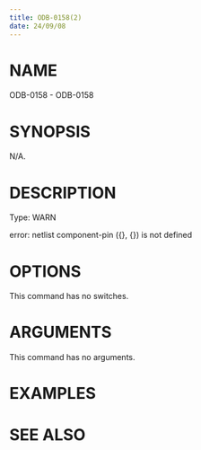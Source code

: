 ```yaml
---
title: ODB-0158(2)
date: 24/09/08
---
```


# NAME

ODB-0158 - ODB-0158

# SYNOPSIS

N/A.

# DESCRIPTION

Type: WARN

error: netlist component-pin ({}, {}) is not defined

# OPTIONS

This command has no switches.

# ARGUMENTS

This command has no arguments.

# EXAMPLES

# SEE ALSO
